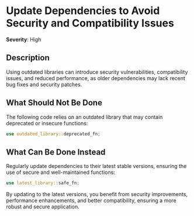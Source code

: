 # Update Dependencies to Avoid Security and Compatibility Issues

**Severity**: High

## Description

Using outdated libraries can introduce security vulnerabilities, compatibility issues, and reduced performance, as older
dependencies may lack recent bug fixes and security patches.

## What Should Not Be Done

The following code relies on an outdated library that may contain deprecated or insecure functions:

```rust
use outdated_library::deprecated_fn;
```

## What Can Be Done Instead

Regularly update dependencies to their latest stable versions, ensuring the use of secure and well-maintained functions:

```rust
use latest_library::safe_fn;
```

By updating to the latest versions, you benefit from security improvements, performance enhancements, and better
compatibility, ensuring a more robust and secure application.
